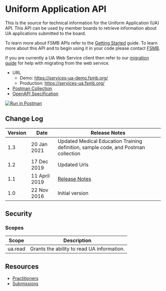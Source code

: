 # Uniform Application API 

This is the source for technical information for the Uniform Application (UA) API. This API can be used by member boards to retrieve information about UA applications submitted to the board.

To learn more about FSMB APIs refer to the [Getting Started](https://github.com/fsmb/api-docs) guide. To learn more about this API and to begin using it in your code please contact [FSMB](mailto:ua@fsmb.org).

If you are currently a UA Web Service client then refer to our [migration guide](docs/migration-webservice.md) for help with migrating from the web service.

- URL
  - Demo: https://services-ua-demo.fsmb.org/
  - Production: https://services-ua.fsmb.org/
- [Postman Collection](https://www.getpostman.com/collections/8a01437c26a3e7411c5d)
- [OpenAPI Specification](https://demo-services.fsmb.org/ua/_swagger/v1)

[![Run in Postman](https://run.pstmn.io/button.svg)](https://app.getpostman.com/run-collection/8a01437c26a3e7411c5d#?env%5BUA%20(Demo)%5D=W3sia2V5IjoiYmFzZVVybCIsInZhbHVlIjoiaHR0cHM6Ly9zZXJ2aWNlcy11YS1kZW1vLmZzbWIub3JnIiwiZW5hYmxlZCI6dHJ1ZX0seyJrZXkiOiJib2FyZCIsInZhbHVlIjoibWUiLCJlbmFibGVkIjp0cnVlfSx7ImtleSI6ImFjY2Vzc1Rva2VuIiwidmFsdWUiOiIiLCJlbmFibGVkIjp0cnVlfV0=)
## Change Log

| Version | Date | Release Notes |
| - | - | -|
| 1.3 | 20 Jan 2021 | Updated Medical Education Training definition, sample code, and Postman collection|
| 1.2 | 17 Dec 2019 | Updated Urls |
| 1.1 | 11 April 2019 | [Release Notes](relnotes/readme-v11.md) |
| 1.0 | 22 Nov 2016| Initial version |

## Security

### Scopes 

| Scope | Description |
| - | - |
| ua.read | Grants the ability to read UA information. |

## Resources

- [Practitioners](docs/practitioners-v1/readme.md)
- [Submissions](docs/submissions-v1/readme.md)
